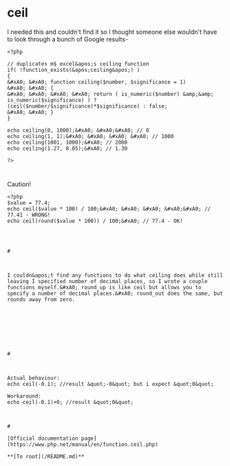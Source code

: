 # ceil





I needed this and couldn&apos;t find it so I thought someone else wouldn&apos;t have to look through a bunch of Google results-



```
<?php

// duplicates m$ excel&apos;s ceiling function
if( !function_exists(&apos;ceiling&apos;) )
{
&#xA0; &#xA0; function ceiling($number, $significance = 1)
&#xA0; &#xA0; {
&#xA0; &#xA0; &#xA0; &#xA0; return ( is_numeric($number) &amp;&amp; is_numeric($significance) ) ? (ceil($number/$significance)*$significance) : false;
&#xA0; &#xA0; }
}

echo ceiling(0, 1000);&#xA0; &#xA0;&#xA0; // 0
echo ceiling(1, 1);&#xA0; &#xA0; &#xA0; &#xA0; // 1000
echo ceiling(1001, 1000);&#xA0; // 2000
echo ceiling(1.27, 0.05);&#xA0; // 1.30

?>
```



  

#



Caution!


```
<?php
$value = 77.4;
echo ceil($value * 100) / 100;&#xA0; &#xA0; &#xA0; &#xA0;&#xA0; // 77.41 - WRONG!
echo ceil(round($value * 100)) / 100;&#xA0; // 77.4 - OK!


  

#



I couldn&apos;t find any functions to do what ceiling does while still leaving I specified number of decimal places, so I wrote a couple functions myself.&#xA0; round_up is like ceil but allows you to specify a number of decimal places.&#xA0; round_out does the same, but rounds away from zero.



```
<?php
 // round_up:
 // rounds up a float to a specified number of decimal places
 // (basically acts like ceil() but allows for decimal places)
 function round_up ($value, $places=0) {
&#xA0; if ($places &lt; 0) { $places = 0; }
&#xA0; $mult = pow(10, $places);
&#xA0; return ceil($value * $mult) / $mult;
 }

 // round_out:
 // rounds a float away from zero to a specified number of decimal places
 function round_out ($value, $places=0) {
&#xA0; if ($places &lt; 0) { $places = 0; }
&#xA0; $mult = pow(10, $places);
&#xA0; return ($value &gt;= 0 ? ceil($value * $mult):floor($value * $mult)) / $mult;
 }

 echo round_up (56.77001, 2); // displays 56.78
 echo round_up (-0.453001, 4); // displays -0.453
 echo round_out (56.77001, 2); // displays 56.78
 echo round_out (-0.453001, 4); // displays -0.4531
?>
```



  

#



Actual behaviour:
echo ceil(-0.1); //result &quot;-0&quot; but i expect &quot;0&quot;

Workaround:
echo ceil(-0.1)+0; //result &quot;0&quot;

  

#

[Official documentation page](https://www.php.net/manual/en/function.ceil.php)

**[To root](/README.md)**